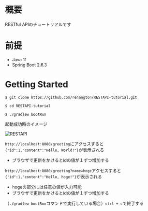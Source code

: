 # 概要
RESTful APIのチュートリアルです

# 前提
- Java 11
- Spring Boot 2.6.3

# Getting Started
`$ git clone https://github.com/renangton/RESTAPI-tutorial.git`

`$ cd RESTAPI-tutorial`

`$ ./gradlew bootRun`

起動成功時のイメージ

![RESTAPI](https://user-images.githubusercontent.com/97335620/159173128-4265d25f-31e8-410a-b059-495969d8e955.png)

`http://localhost:8080/greeting`にアクセスすると`{"id":1,"content":"Hello, World!"}`が表示される

- ブラウザで更新をかけるとidの値が１ずつ増加する

`http://localhost:8080/greeting?name=hoge`アクセスすると`{"id":1,"content":"Hello, hoge!"}`が表示される

- hogeの部分には任意の値が入力可能
- ブラウザで更新をかけるとidの値が１ずつ増加する

（`./gradlew bootRun`コマンドで実行している場合）`ctrl + c`で終了する
